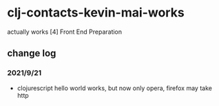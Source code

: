 # clj-contacts-kevin-mai-works
actually works
[4] Front End Preparation

## change log
### 2021/9/21
- clojurescript hello world works, but now only opera, firefox may take http

